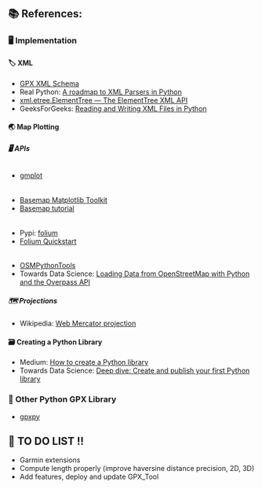 ## 📚 References:

### 🖥️ Implementation

#### 🏷️ XML
- [GPX XML Schema](http://www.topografix.com/GPX/1/1/)
- Real Python: [A roadmap to XML Parsers in Python](https://realpython.com/python-xml-parser/#learn-about-xml-parsers-in-pythons-standard-library)
- [xml.etree.ElementTree — The ElementTree XML API](https://docs.python.org/3/library/xml.etree.elementtree.html)
- GeeksForGeeks: [Reading and Writing XML Files in Python](https://www.geeksforgeeks.org/reading-and-writing-xml-files-in-python/)

#### 🌏 Map Plotting

##### 🖥️ APIs

######
- [gmplot](https://github.com/gmplot/gmplot)
######
- [Basemap Matplotlib Toolkit](https://matplotlib.org/basemap/index.html)
- [Basemap tutorial](https://basemaptutorial.readthedocs.io/en/latest/index.html)
######
- Pypi: [folium](https://pypi.org/project/folium/)
- [Folium Quickstart](https://python-visualization.github.io/folium/quickstart.html#Polylines)
######
- [OSMPythonTools](https://wiki.openstreetmap.org/wiki/OSMPythonTools)
- Towards Data Science: [Loading Data from OpenStreetMap with Python and the Overpass API](https://towardsdatascience.com/loading-data-from-openstreetmap-with-python-and-the-overpass-api-513882a27fd0)

##### 🗺️ Projections
- Wikipedia: [Web Mercator projection](https://en.wikipedia.org/wiki/Web_Mercator_projection)

#### 🗃️ Creating a Python Library
- Medium: [How to create a Python library](https://medium.com/analytics-vidhya/how-to-create-a-python-library-7d5aea80cc3f)
- Towards Data Science: [Deep dive: Create and publish your first Python library](https://towardsdatascience.com/deep-dive-create-and-publish-your-first-python-library-f7f618719e14)

### 🧭 Other Python GPX Library
- [gpxpy](https://github.com/tkrajina/gpxpy)

## 📝 TO DO LIST !!
- Garmin extensions
- Compute length properly (improve haversine distance precision, 2D, 3D)
- Add features, deploy and update GPX_Tool